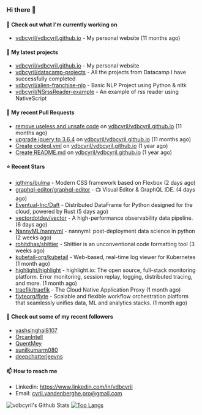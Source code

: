 ### Hi there 👋

#### 👷 Check out what I'm currently working on

- [vdbcyril/vdbcyril.github.io](https://github.com/vdbcyril/vdbcyril.github.io) - My personal website (11 months ago)

#### 🌱 My latest projects

- [vdbcyril/vdbcyril.github.io](https://github.com/vdbcyril/vdbcyril.github.io) - My personal website
- [vdbcyril/datacamp-projects](https://github.com/vdbcyril/datacamp-projects) - All the projects from Datacamp I have successfully completed
- [vdbcyril/alien-franchise-nlp](https://github.com/vdbcyril/alien-franchise-nlp) - Basic NLP Project using Python &amp; nltk
- [vdbcyril/NSrssReader-example](https://github.com/vdbcyril/NSrssReader-example) - An example of rss reader using NativeScript

#### 🔨 My recent Pull Requests

- [remove useless and unsafe code](https://github.com/vdbcyril/vdbcyril.github.io/pull/19) on [vdbcyril/vdbcyril.github.io](https://github.com/vdbcyril/vdbcyril.github.io) (11 months ago)
- [upgrade jquery to 3.6.4](https://github.com/vdbcyril/vdbcyril.github.io/pull/18) on [vdbcyril/vdbcyril.github.io](https://github.com/vdbcyril/vdbcyril.github.io) (11 months ago)
- [Create codeql.yml](https://github.com/vdbcyril/vdbcyril.github.io/pull/9) on [vdbcyril/vdbcyril.github.io](https://github.com/vdbcyril/vdbcyril.github.io) (1 year ago)
- [Create README.md](https://github.com/vdbcyril/vdbcyril.github.io/pull/8) on [vdbcyril/vdbcyril.github.io](https://github.com/vdbcyril/vdbcyril.github.io) (1 year ago)

#### ⭐ Recent Stars

- [jgthms/bulma](https://github.com/jgthms/bulma) - Modern CSS framework based on Flexbox (2 days ago)
- [graphql-editor/graphql-editor](https://github.com/graphql-editor/graphql-editor) - 📺 Visual Editor &amp; GraphQL IDE.  (4 days ago)
- [Eventual-Inc/Daft](https://github.com/Eventual-Inc/Daft) - Distributed DataFrame for Python designed for the cloud, powered by Rust (5 days ago)
- [vectordotdev/vector](https://github.com/vectordotdev/vector) - A high-performance observability data pipeline. (6 days ago)
- [NannyML/nannyml](https://github.com/NannyML/nannyml) - nannyml: post-deployment data science in python (2 weeks ago)
- [rohitdhas/shittier](https://github.com/rohitdhas/shittier) - Shittier is an unconventional code formatting tool (3 weeks ago)
- [kubetail-org/kubetail](https://github.com/kubetail-org/kubetail) - Web-based, real-time log viewer for Kubernetes (1 month ago)
- [highlight/highlight](https://github.com/highlight/highlight) - highlight.io: The open source, full-stack monitoring platform. Error monitoring, session replay, logging, distributed tracing, and more. (1 month ago)
- [traefik/traefik](https://github.com/traefik/traefik) - The Cloud Native Application Proxy (1 month ago)
- [flyteorg/flyte](https://github.com/flyteorg/flyte) - Scalable and flexible workflow orchestration platform that seamlessly unifies data, ML and analytics stacks. (1 month ago)

#### 👯 Check out some of my recent followers

- [yashsinghal8107](https://github.com/yashsinghal8107)
- [OrcanIntell](https://github.com/OrcanIntell)
- [QuentMey](https://github.com/QuentMey)
- [sunilkumarm080](https://github.com/sunilkumarm080)
- [deepchatterjeevns](https://github.com/deepchatterjeevns)

#### 📫 How to reach me

- Linkedin: https://www.linkedin.com/in/vdbcyril
- Email: cyril.vandenberghe.pro@gmail.com

![vdbcyril's Github Stats](https://github-readme-stats.vercel.app/api?username=vdbcyril&show_icons=true&bg_color=00000000)
[![Top Langs](https://github-readme-stats.vercel.app/api/top-langs/?username=vdbcyril)](https://github.com/anuraghazra/github-readme-stats)